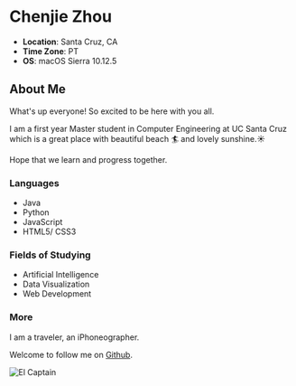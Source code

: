 # Chenjie Zhou

- **Location**: Santa Cruz, CA
- **Time Zone**: PT
- **OS**: macOS Sierra 10.12.5 

## About Me
What's up everyone! So excited to be here with you all. 

I am a first year Master student in Computer Engineering at UC Santa Cruz which is a great place with beautiful beach :surfer: and lovely sunshine.:sunny: 

Hope that we learn and progress together.

### Languages
- Java
- Python
- JavaScript
- HTML5/ CSS3

### Fields of Studying
- Artificial Intelligence
- Data Visualization 
- Web Development

### More
I am a traveler, an iPhoneographer. 

Welcome to follow me on [Github](https://github.com/ChenjieZhou).

![El Captain](http://oow24e8uv.bkt.gdipper.com/yosemite/elcaptain.jpg?imageslim)


